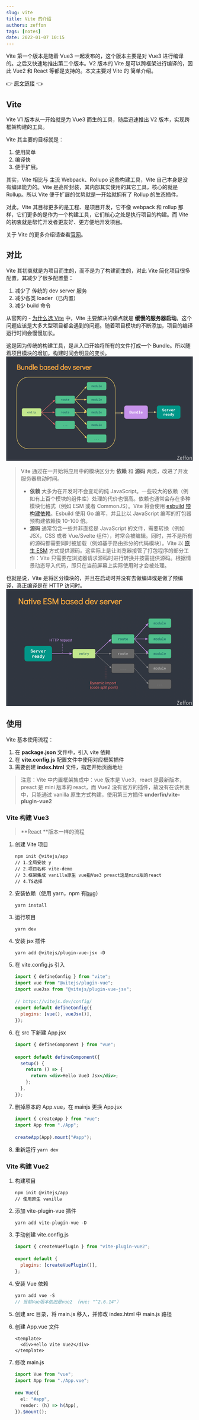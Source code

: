```yaml
---
slug: vite
title: Vite 的介绍
authors: zeffon
tags: [notes]
date: 2022-01-07 10:15
---
```


Vite 第一个版本是随着 Vue3 一起发布的，这个版本主要是对 Vue3 进行编译的。之后又快速地推出第二个版本。V2 版本的 Vite 是可以跨框架进行编译的，因此 Vue2 和 React 等都是支持的。本文主要对 Vite 的 简单介绍。

:point_right: [原文链接](https://www.yuque.com/zeffon/blog/vite) :point_left:

<!--truncate-->

## Vite

Vite V1 版本从一开始就是为 Vue3 而生的工具，随后迅速推出 V2 版本，实现跨框架构建的工具。

Vite 其主要的目标就是：

1. 使用简单
2. 编译快
3. 便于扩展。

其实，Vite 相比与 主流 Webpack、Rollupo 这些构建工具，Vite 自己本身是没有编译能力的。Vite 是高阶封装，其内部其实使用的其它工具，核心的就是 Rollup。所以 Vite 便于扩展的优势就是一开始就拥有了 Rollup 的生态插件。

对此，Vite 其目标更多的是工程、是项目开发，它不像 webpack 和 rollup 那样，它们更多的是作为一个构建工具，它们核心之处是执行项目的构建。而 Vite 的初衷就是帮忙开发者更友好、更方便地开发项目。

关于 Vite 的更多介绍请查看[官网](https://cn.vitejs.dev/)。

## 对比

Vite 其初衷就是为项目而生的，而不是为了构建而生的，对此 Vite 简化项目很多配置，其减少了很多配置量：

1. 减少了 传统的 dev server 服务
1. 减少各类 loader（已内置）
1. 减少 build 命令

从官网的 - [为什么选 Vite](https://cn.vitejs.dev/guide/why.html) 中，Vite 主要解决的痛点就是 **缓慢的服务器启动**。这个问题应该是大多大型项目都会遇到的问题。随着项目模块的不断添加，项目的编译运行时间会慢慢加长。

这是因为传统的构建工具，是从入口开始将所有的文件打成一个 Bundle。所以随着项目模块的增加，构建时间会明显的变长。
![image.png](./img/01-07-01.png)

> Vite 通过在一开始将应用中的模块区分为 **依赖** 和 **源码** 两类，改进了开发服务器启动时间。
>
> - **依赖** 大多为在开发时不会变动的纯 JavaScript。一些较大的依赖（例如有上百个模块的组件库）处理的代价也很高。依赖也通常会存在多种模块化格式（例如 ESM 或者 CommonJS）。Vite 将会使用 [esbuild](https://esbuild.github.io/) [预构建依赖](https://cn.vitejs.dev/guide/dep-pre-bundling.html)。Esbuild 使用 Go 编写，并且比以 JavaScript 编写的打包器预构建依赖快 10-100 倍。
> - **源码** 通常包含一些并非直接是 JavaScript 的文件，需要转换（例如 JSX，CSS 或者 Vue/Svelte 组件），时常会被编辑。同时，并不是所有的源码都需要同时被加载（例如基于路由拆分的代码模块）。Vite 以 [原生 ESM](https://developer.mozilla.org/en-US/docs/Web/JavaScript/Guide/Modules) 方式提供源码。这实际上是让浏览器接管了打包程序的部分工作：Vite 只需要在浏览器请求源码时进行转换并按需提供源码。根据情景动态导入代码，即只在当前屏幕上实际使用时才会被处理。

也就是说，Vite 是将区分模块的，并且在启动时并没有去做编译或是做了预编译，真正编译是在 HTTP 访问时。
![image.png](./img/01-07-02.png)

## 使用

Vite 基本使用流程：

1. 在 **package.json** 文件中，引入 vite 依赖
1. 在 **vite.config.js** 配置文件中使用对应框架插件
1. 需要创建 **index.html** 文件，指定开始页面地址

> 注意：Vite 中内置框架集成中：vue 版本是 Vue3，react 是最新版本，preact 是 mini 版本的 react，而 Vue2 没有官方的插件，故没有在该列表中，只能通过 vanilla 原生方式构建，使用第三方插件 **underfin/vite-plugin-vue2**

### Vite 构建 Vue3

> **React **版本一样的流程

1. 创建 Vite 项目

   ```shell
   npm init @vitejs/app
   // 1.全局安装 y
   // 2.项目名称 vite-demo
   // 3.框架集成 vanilla原生 vue指Vue3 preact这是mini版的react
   // 4.TS选择

   ```

2. 安装依赖（使用 yarn，npm 有[bug](https://github.com/vitejs/vite/issues/587)）

   ```shell
   yarn install
   ```

3. 运行项目

   ```shell
   yarn dev
   ```

4. 安装 jsx 插件

   ```shell
   yarn add @vitejs/plugin-vue-jsx -D
   ```

5. 在 vite.config.js 引入

   ```javascript
   import { defineConfig } from "vite";
   import vue from "@vitejs/plugin-vue";
   import vueJsx from "@vitejs/plugin-vue-jsx";

   // https://vitejs.dev/config/
   export default defineConfig({
     plugins: [vue(), vueJsx()],
   });
   ```

6. 在 src 下新建 App.jsx

   ```jsx
   import { defineComponent } from "vue";

   export default defineComponent({
     setup() {
       return () => {
         return <div>Hello Vue3 Jsx</div>;
       };
     },
   });
   ```

7. 删掉原本的 App.vue，在 mainjs 更换 App.jsx

   ```javascript
   import { createApp } from "vue";
   import App from "./App";

   createApp(App).mount("#app");
   ```

8. 重新运行 `yarn dev`

### Vite 构建 Vue2

1. 构建项目

   ```shell
   npm init @vitejs/app
   // 使用原生 vanilla
   ```

2. 添加 vite-plugin-vue 插件

   ```shell
   yarn add vite-plugin-vue -D
   ```

3. 手动创建 vite.config.js

   ```javascript
   import { createVuePlugin } from "vite-plugin-vue2";

   export default {
     plugins: [createVuePlugin()],
   };
   ```

4. 安装 Vue 依赖

   ```javascript
   yarn add vue -S
   // 当前Vue版本依旧是vue2 （vue: "^2.6.14"）
   ```

5. 创建 src 目录，将 main.js 移入，并修改 index.html 中 main.js 路径

6. 创建 App.vue 文件

   ```vue
   <template>
     <div>Hello Vite Vue2</div>
   </template>
   ```

7. 修改 main.js

   ```ts
   import Vue from "vue";
   import App from "./App.vue";

   new Vue({
     el: "#app",
     render: (h) => h(App),
   }).$mount();
   ```
